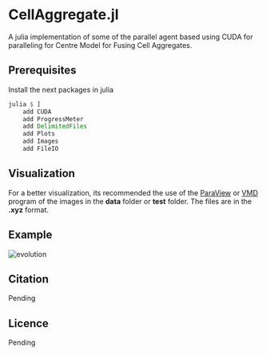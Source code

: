 # CellAggregate.jl
A julia implementation of some of the parallel agent based
using CUDA for paralleling for Centre Model for Fusing Cell Aggregates.

## Prerequisites
Install the next packages in julia
``` julia
julia $ ]
    add CUDA
    add ProgressMeter
    add DelimitedFiles
    add Plots
    add Images
    add FileIO
```

## Visualization
For a better visualization, its recommended the use of the [ParaView](https://www.paraview.org/) or [VMD](https://www.ks.uiuc.edu/Development/Download/download.cgi?PackageName=VMD) program of the images in the **data** folder or **test** folder. The files are in the **.xyz** format.

## Example
![evolution](doc/README/evolution.gif)

## Citation
Pending

## Licence
Pending